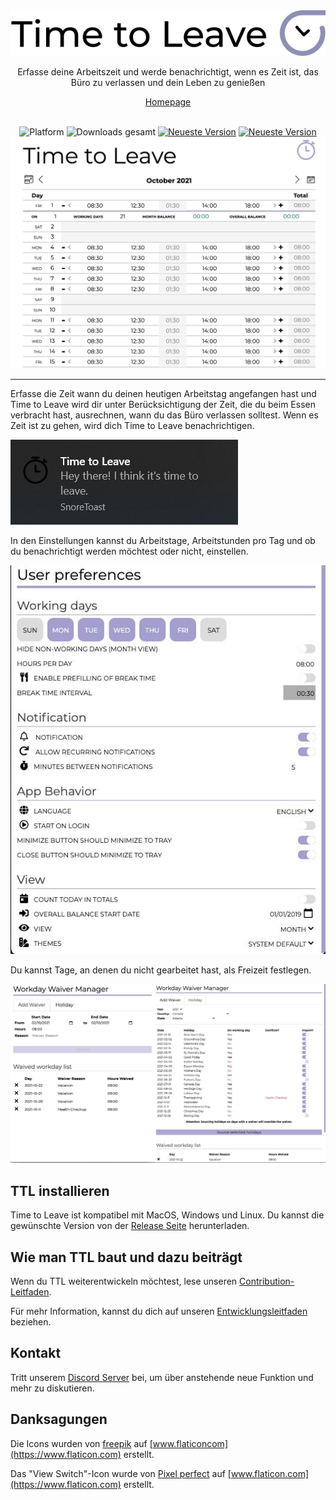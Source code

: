<div align="center">
  <img src="../assets/timetoleave.png" alt="Time to Leave Logo">

  <p>Erfasse deine Arbeitszeit und werde benachrichtigt, wenn es Zeit ist, das Büro zu verlassen und dein Leben zu genießen</p>

[Homepage](https://timetoleave.app/)

  <br/>

<img src="https://img.shields.io/badge/platforms-Windows%20%7C%20MacOS%20%7C%20Linux-green" alt="Platform">
<img src="https://img.shields.io/github/downloads/thamara/time-to-leave/total" alt="Downloads gesamt">
<a href="https://github.com/thamara/time-to-leave/releases/latest"><img src="https://img.shields.io/github/v/release/thamara/time-to-leave" alt="Neueste Version"></a>
<a href="http://makeapullrequest.com/"><img src="https://img.shields.io/badge/PRs-welcome-purple" alt="Neueste Version"></a>

   <br/>

  <img src="./images/screenshot.jpg" alt="Time to Leave Screenshot">

  <br/>

</div>

---

Erfasse die Zeit wann du deinen heutigen Arbeitstag angefangen hast und Time to Leave wird dir unter Berücksichtigung der Zeit, die du beim Essen verbracht hast, ausrechnen, wann du das Büro verlassen solltest. Wenn es Zeit ist zu gehen, wird dich Time to Leave benachrichtigen.

<img src="./images/notification.jpg" alt="Time to Leave Notification">

In den Einstellungen kannst du Arbeitstage, Arbeitstunden pro Tag und ob du benachrichtigt werden möchtest oder nicht, einstellen.

<img src="./images/preferences.jpg" alt="Time to Leave Preferences">

Du kannst Tage, an denen du nicht gearbeitet hast, als Freizeit festlegen.

<img src="./images/waiver_manager.jpg" alt="Time to Leave Waiver Manager">

## TTL installieren

Time to Leave ist kompatibel mit MacOS, Windows und Linux. Du kannst die gewünschte Version von der [Release Seite](https://github.com/thamara/time-to-leave/releases/latest) herunterladen.

## Wie man TTL baut und dazu beiträgt

Wenn du TTL weiterentwickeln möchtest, lese unseren [Contribution-Leitfaden](../CONTRIBUTING.md).

Für mehr Information, kannst du dich auf unseren [Entwicklungsleitfaden](../DEVELOPMENT.md) beziehen.

## Kontakt

Tritt unserem [Discord Server](https://discord.gg/P3KkEF5) bei, um über anstehende neue Funktion und mehr zu diskutieren.

## Danksagungen

Die Icons wurden von [freepik](https://www.flaticon.com/authors/freepik) auf [www.flaticoncom](https://www.flaticon.com) erstellt.

Das "View Switch"-Icon wurde von [Pixel perfect](https://www.flaticon.com/authors/pixel-perfect) auf [www.flaticon.com](https://www.flaticon.com) erstellt.
